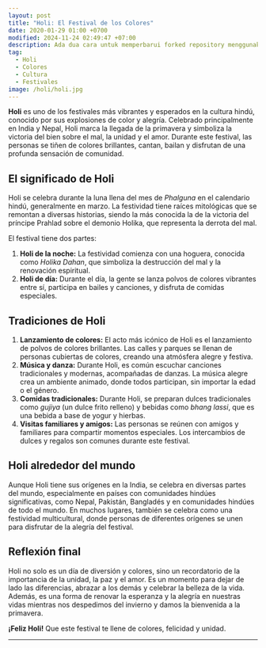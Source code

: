 ```yaml
---
layout: post
title: "Holi: El Festival de los Colores"
date: 2020-01-29 01:00 +0700
modified: 2024-11-24 02:49:47 +07:00
description: Ada dua cara untuk memperbarui forked repository menggunakan web interface yang disediakan oleh github tapi ribet, atau melalui terminal yang lebih ribet lagi.
tag:
  - Holi
  - Colores
  - Cultura
  - Festivales
image: /holi/holi.jpg
---
```



**Holi** es uno de los festivales más vibrantes y esperados en la cultura hindú, conocido por sus explosiones de color y alegría. Celebrado principalmente en India y Nepal, Holi marca la llegada de la primavera y simboliza la victoria del bien sobre el mal, la unidad y el amor. Durante este festival, las personas se tiñen de colores brillantes, cantan, bailan y disfrutan de una profunda sensación de comunidad.

## El significado de Holi
Holi se celebra durante la luna llena del mes de *Phalguna* en el calendario hindú, generalmente en marzo. La festividad tiene raíces mitológicas que se remontan a diversas historias, siendo la más conocida la de la victoria del príncipe Prahlad sobre el demonio Holika, que representa la derrota del mal.

El festival tiene dos partes: 
1. **Holi de la noche:** La festividad comienza con una hoguera, conocida como *Holika Dahan*, que simboliza la destrucción del mal y la renovación espiritual.
2. **Holi de día:** Durante el día, la gente se lanza polvos de colores vibrantes entre sí, participa en bailes y canciones, y disfruta de comidas especiales.

## Tradiciones de Holi
1. **Lanzamiento de colores:** El acto más icónico de Holi es el lanzamiento de polvos de colores brillantes. Las calles y parques se llenan de personas cubiertas de colores, creando una atmósfera alegre y festiva.
2. **Música y danza:** Durante Holi, es común escuchar canciones tradicionales y modernas, acompañadas de danzas. La música alegre crea un ambiente animado, donde todos participan, sin importar la edad o el género.
3. **Comidas tradicionales:** Durante Holi, se preparan dulces tradicionales como *gujiya* (un dulce frito relleno) y bebidas como *bhang lassi*, que es una bebida a base de yogur y hierbas.
4. **Visitas familiares y amigos:** Las personas se reúnen con amigos y familiares para compartir momentos especiales. Los intercambios de dulces y regalos son comunes durante este festival.

## Holi alrededor del mundo
Aunque Holi tiene sus orígenes en la India, se celebra en diversas partes del mundo, especialmente en países con comunidades hindúes significativas, como Nepal, Pakistán, Bangladés y en comunidades hindúes de todo el mundo. En muchos lugares, también se celebra como una festividad multicultural, donde personas de diferentes orígenes se unen para disfrutar de la alegría del festival.

## Reflexión final
Holi no solo es un día de diversión y colores, sino un recordatorio de la importancia de la unidad, la paz y el amor. Es un momento para dejar de lado las diferencias, abrazar a los demás y celebrar la belleza de la vida. Además, es una forma de renovar la esperanza y la alegría en nuestras vidas mientras nos despedimos del invierno y damos la bienvenida a la primavera.

**¡Feliz Holi!** Que este festival te llene de colores, felicidad y unidad.

---
